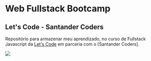 # Web Fullstack Bootcamp

## Let's Code - Santander Coders

Repositório para armazenar meu aprendizado, no curso de Fullstack Javascript da [Let's Code](https://letscode.com.br/) em parceria com o [Santander Coders].

<img src="./Captura de Tela 2025-03-20 às 7.24.53.png">